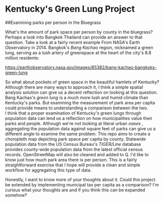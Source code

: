# Kentucky's Green Lung Project

##Examining parks per person in the Bluegrass

What's the amount of park space per person by county in the bluegrass? Perhaps a look into Bangkok Thailand can provide an answer to that question. Take a look at a fairly recent example From NASA's Earth Observatory in 2014. Bangkok's <i> Bang Kachao </i> region, nicknamed a green lung, serving as a lush artery of greenspace at the heart of the city's 8.8 million residents: 
  
  https://earthobservatory.nasa.gov/images/85382/bang-kachao-bangkoks-green-lung 
  
 So what about pockets of green space in the beautiful hamlets of Kentucky? Although there are many ways to approach it, I think a simple spatial analysis solution can give us a decent reflection on looking at this question. Bang Kachao's <i>green lung</i> is a much more lush and humid climate than Kentucky's parks. But examining the measurement of park area per capita could provide means to understanding a comparison between the two.   
  I think that a proper examination of Kentucky's green lungs through population data can lend us a reflection on how municipalities value their parks and people. Although we're not looking at literal urban <i> oases </i>, aggregating the population data against square feet of parks can give us a different angle to examine the same problem. This repo aims to create a choropleth map depicting park space per capita by county. Statewide population data from the US Census Bureau's <i>TIGER/Line</i> database provides county-wide population data from the latest official census records. OpenStreetMap will also be cleaned and added to Q. I'd like to know just how much park area there is per person. This is a fairly straightforward exercise that I hope will provide a clean and simple workflow for aggregating this type of data.
  
Honestly, I want to know more of your thoughts about it. Could this project be extended by implementing municipal tax per capita as a comparison? I'm curious what your thoughts are and if you think this can be expanded somehow? 
  

